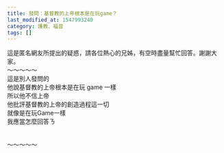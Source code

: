 ```yaml
---
title: 發問：基督教的上帝根本是在玩game？
last_modified_at: 1547993240
category: 護教、福音
tags: []
---
```


<p>這是匿名網友所提出的疑惑，請各位熱心的兄姊，有空時盡量幫忙回答。謝謝大家。<br/><!--more-->～～～～～<br/>這是別人發問的<br/>    他說基督教的上帝根本是在玩 game 一樣<br/>    所以他不信上帝<br/>    他批評基督教的上帝的創造過程這一切<br/>    就像是在玩Game一樣<br/>    我應當怎麼回答ㄋ<br/><br/><br/>～～～～～<br/>
</p>